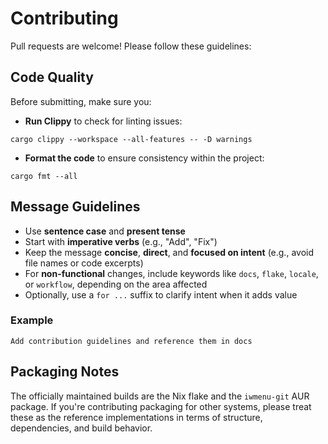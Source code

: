 # Contributing

Pull requests are welcome! Please follow these guidelines:

## Code Quality

Before submitting, make sure you:

- **Run Clippy** to check for linting issues:

```shell
cargo clippy --workspace --all-features -- -D warnings
```

- **Format the code** to ensure consistency within the project:

```shell
cargo fmt --all
```

## Message Guidelines

- Use **sentence case** and **present tense**
- Start with **imperative verbs** (e.g., "Add", "Fix")
- Keep the message **concise**, **direct**, and **focused on intent** (e.g., avoid file names or code excerpts)
- For **non-functional** changes, include keywords like `docs`, `flake`, `locale`, or `workflow`, depending on the area affected
- Optionally, use a `for ...` suffix to clarify intent when it adds value

### Example

```
Add contribution guidelines and reference them in docs
```

## Packaging Notes

The officially maintained builds are the Nix flake and the `iwmenu-git` AUR package. If you're contributing packaging for other systems, please treat these as the reference implementations in terms of structure, dependencies, and build behavior.
